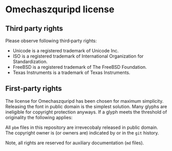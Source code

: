 # Omechaszquripd license #######################################################

## Third party rights ##########################################

Please observe following third‐party rights:

* Unicode is a registered trademark of Unicode Inc.
* ISO is a registered trademark of International Organization for Standardization.
* FreeBSD is a registered trademark of The FreeBSD Foundation.
* Texas Instruments is a trademark of Texas Instruments.


## First‐party rights ##########################################

The license for Omechaszquripd has been chosen for maximum simplicity.
Releasing the font in public domain is the simplest solution.
Many glyphs are ineligible for copyright protection anyways.
If a glyph meets the threshold of originality the following applies:

All `pbm` files in this repository are irrevecobaly released in public domain.
The copyright owner is (or owners are) indicated by or in the `git` history.

Note, all rights are reserved for auxiliary documentation (`md` files).


[//]: # ( vim: set filetype=markdown textwidth=80 tabstop=2 noexpandtab: )
